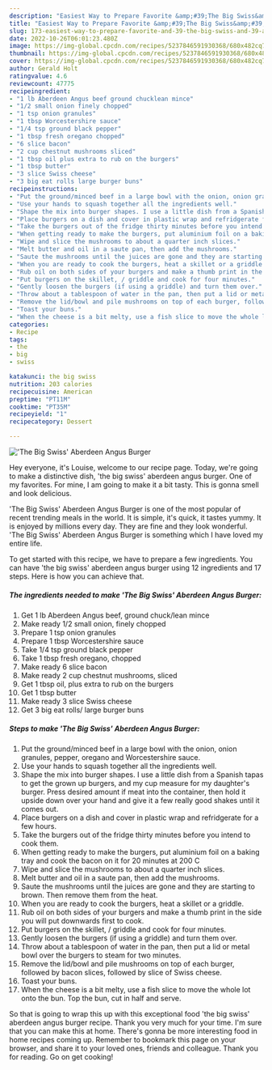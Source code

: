 ```yaml
---
description: "Easiest Way to Prepare Favorite &amp;#39;The Big Swiss&amp;#39; Aberdeen Angus Burger"
title: "Easiest Way to Prepare Favorite &amp;#39;The Big Swiss&amp;#39; Aberdeen Angus Burger"
slug: 173-easiest-way-to-prepare-favorite-and-39-the-big-swiss-and-39-aberdeen-angus-burger
date: 2022-10-26T06:01:23.480Z
image: https://img-global.cpcdn.com/recipes/5237846591930368/680x482cq70/the-big-swiss-aberdeen-angus-burger-recipe-main-photo.jpg
thumbnail: https://img-global.cpcdn.com/recipes/5237846591930368/680x482cq70/the-big-swiss-aberdeen-angus-burger-recipe-main-photo.jpg
cover: https://img-global.cpcdn.com/recipes/5237846591930368/680x482cq70/the-big-swiss-aberdeen-angus-burger-recipe-main-photo.jpg
author: Gerald Holt
ratingvalue: 4.6
reviewcount: 47775
recipeingredient:
- "1 lb Aberdeen Angus beef ground chucklean mince"
- "1/2 small onion finely chopped"
- "1 tsp onion granules"
- "1 tbsp Worcestershire sauce"
- "1/4 tsp ground black pepper"
- "1 tbsp fresh oregano chopped"
- "6 slice bacon"
- "2 cup chestnut mushrooms sliced"
- "1 tbsp oil plus extra to rub on the burgers"
- "1 tbsp butter"
- "3 slice Swiss cheese"
- "3 big eat rolls large burger buns"
recipeinstructions:
- "Put the ground/minced beef in a large bowl with the onion, onion granules, pepper, oregano and Worcestershire sauce."
- "Use your hands to squash together all the ingredients well."
- "Shape the mix into burger shapes. I use a little dish from a Spanish tapas to get the grown up burgers, and my cup measure for my daughter&#39;s burger. Press desired amount if meat into the container, then hold it upside down over your hand and give it a few really good shakes until it comes out."
- "Place burgers on a dish and cover in plastic wrap and refridgerate for a few hours."
- "Take the burgers out of the fridge thirty minutes before you intend to cook them."
- "When getting ready to make the burgers, put aluminium foil on a baking tray and cook the bacon on it for 20 minutes at 200 C"
- "Wipe and slice the mushrooms to about a quarter inch slices."
- "Melt butter and oil in a saute pan, then add the mushrooms."
- "Saute the mushrooms until the juices are gone and they are starting to brown. Then remove them from the heat."
- "When you are ready to cook the burgers, heat a skillet or a griddle."
- "Rub oil on both sides of your burgers and make a thumb print in the side you will put downwards first to cook."
- "Put burgers on the skillet, / griddle and cook for four minutes."
- "Gently loosen the burgers (if using a griddle) and turn them over."
- "Throw about a tablespoon of water in the pan, then put a lid or metal bowl over the burgers to steam for two minutes."
- "Remove the lid/bowl and pile mushrooms on top of each burger, followed by bacon slices, followed by slice of Swiss cheese."
- "Toast your buns."
- "When the cheese is a bit melty, use a fish slice to move the whole lot onto the bun. Top the bun, cut in half and serve."
categories:
- Recipe
tags:
- the
- big
- swiss

katakunci: the big swiss 
nutrition: 203 calories
recipecuisine: American
preptime: "PT11M"
cooktime: "PT35M"
recipeyield: "1"
recipecategory: Dessert

---
```



![&#39;The Big Swiss&#39; Aberdeen Angus Burger](https://img-global.cpcdn.com/recipes/5237846591930368/680x482cq70/the-big-swiss-aberdeen-angus-burger-recipe-main-photo.jpg)

Hey everyone, it's Louise, welcome to our recipe page. Today, we're going to make a distinctive dish, &#39;the big swiss&#39; aberdeen angus burger. One of my favorites. For mine, I am going to make it a bit tasty. This is gonna smell and look delicious.



&#39;The Big Swiss&#39; Aberdeen Angus Burger is one of the most popular of recent trending meals in the world. It is simple, it's quick, it tastes yummy. It is enjoyed by millions every day. They are fine and they look wonderful. &#39;The Big Swiss&#39; Aberdeen Angus Burger is something which I have loved my entire life.


To get started with this recipe, we have to prepare a few ingredients. You can have &#39;the big swiss&#39; aberdeen angus burger using 12 ingredients and 17 steps. Here is how you can achieve that.

<!--inarticleads1-->

##### The ingredients needed to make &#39;The Big Swiss&#39; Aberdeen Angus Burger:

1. Get 1 lb Aberdeen Angus beef, ground chuck/lean mince
1. Make ready 1/2 small onion, finely chopped
1. Prepare 1 tsp onion granules
1. Prepare 1 tbsp Worcestershire sauce
1. Take 1/4 tsp ground black pepper
1. Take 1 tbsp fresh oregano, chopped
1. Make ready 6 slice bacon
1. Make ready 2 cup chestnut mushrooms, sliced
1. Get 1 tbsp oil, plus extra to rub on the burgers
1. Get 1 tbsp butter
1. Make ready 3 slice Swiss cheese
1. Get 3 big eat rolls/ large burger buns




<!--inarticleads2-->

##### Steps to make &#39;The Big Swiss&#39; Aberdeen Angus Burger:

1. Put the ground/minced beef in a large bowl with the onion, onion granules, pepper, oregano and Worcestershire sauce.
1. Use your hands to squash together all the ingredients well.
1. Shape the mix into burger shapes. I use a little dish from a Spanish tapas to get the grown up burgers, and my cup measure for my daughter&#39;s burger. Press desired amount if meat into the container, then hold it upside down over your hand and give it a few really good shakes until it comes out.
1. Place burgers on a dish and cover in plastic wrap and refridgerate for a few hours.
1. Take the burgers out of the fridge thirty minutes before you intend to cook them.
1. When getting ready to make the burgers, put aluminium foil on a baking tray and cook the bacon on it for 20 minutes at 200 C
1. Wipe and slice the mushrooms to about a quarter inch slices.
1. Melt butter and oil in a saute pan, then add the mushrooms.
1. Saute the mushrooms until the juices are gone and they are starting to brown. Then remove them from the heat.
1. When you are ready to cook the burgers, heat a skillet or a griddle.
1. Rub oil on both sides of your burgers and make a thumb print in the side you will put downwards first to cook.
1. Put burgers on the skillet, / griddle and cook for four minutes.
1. Gently loosen the burgers (if using a griddle) and turn them over.
1. Throw about a tablespoon of water in the pan, then put a lid or metal bowl over the burgers to steam for two minutes.
1. Remove the lid/bowl and pile mushrooms on top of each burger, followed by bacon slices, followed by slice of Swiss cheese.
1. Toast your buns.
1. When the cheese is a bit melty, use a fish slice to move the whole lot onto the bun. Top the bun, cut in half and serve.




So that is going to wrap this up with this exceptional food &#39;the big swiss&#39; aberdeen angus burger recipe. Thank you very much for your time. I'm sure that you can make this at home. There's gonna be more interesting food in home recipes coming up. Remember to bookmark this page on your browser, and share it to your loved ones, friends and colleague. Thank you for reading. Go on get cooking!
